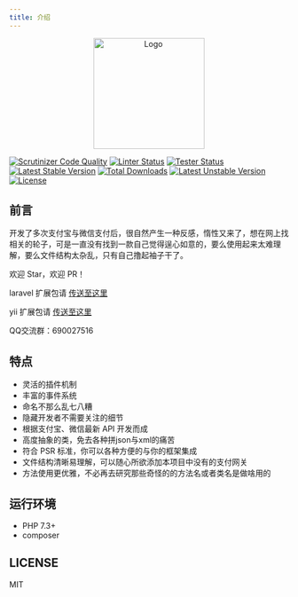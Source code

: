 ```yaml
---
title: 介绍
---
```

<p align="center">
<a href="https://pay.yansongda.cn" target="_blank" rel="noopener noreferrer"><img width="200" src="https://pay.yansongda.cn/images/logo.png" alt="Logo"></a>
</p>

<p align="center">

[![Scrutinizer Code Quality](https://scrutinizer-ci.com/g/yansongda/pay/badges/quality-score.png?b=master)](https://scrutinizer-ci.com/g/yansongda/pay/?branch=master)
[![Linter Status](https://github.com/yansongda/pay/workflows/Linter/badge.svg)](https://github.com/yansongda/pay/actions)
[![Tester Status](https://github.com/yansongda/pay/workflows/Tester/badge.svg)](https://github.com/yansongda/pay/actions)
[![Latest Stable Version](https://poser.pugx.org/yansongda/pay/v/stable)](https://packagist.org/packages/yansongda/pay)
[![Total Downloads](https://poser.pugx.org/yansongda/pay/downloads)](https://packagist.org/packages/yansongda/pay)
[![Latest Unstable Version](https://poser.pugx.org/yansongda/pay/v/unstable)](https://packagist.org/packages/yansongda/pay)
[![License](https://poser.pugx.org/yansongda/pay/license)](https://packagist.org/packages/yansongda/pay)

</p>

## 前言

开发了多次支付宝与微信支付后，很自然产生一种反感，惰性又来了，想在网上找相关的轮子，可是一直没有找到一款自己觉得逞心如意的，要么使用起来太难理解，要么文件结构太杂乱，只有自己撸起袖子干了。

欢迎 Star，欢迎 PR！

laravel 扩展包请 [传送至这里](https://github.com/yansongda/laravel-pay)

yii 扩展包请 [传送至这里](https://github.com/guanguans/yii-pay)

QQ交流群：690027516

## 特点

- 灵活的插件机制
- 丰富的事件系统
- 命名不那么乱七八糟
- 隐藏开发者不需要关注的细节
- 根据支付宝、微信最新 API 开发而成
- 高度抽象的类，免去各种拼json与xml的痛苦
- 符合 PSR 标准，你可以各种方便的与你的框架集成
- 文件结构清晰易理解，可以随心所欲添加本项目中没有的支付网关
- 方法使用更优雅，不必再去研究那些奇怪的的方法名或者类名是做啥用的

## 运行环境
- PHP 7.3+
- composer

## LICENSE

MIT
